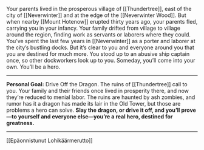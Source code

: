 Your parents lived in the prosperous village of [[Thundertree]], east of
the city of [[Neverwinter]] and at the edge of the [[Neverwinter Wood]]. But
when nearby [[Mount Hotenow]] erupted thirty years ago, your parents
fled, carrying you in your infancy. Your family drifted from village to
village around the region, finding work as servants or laborers where
they could.
You’ve spent the last few years in [[Neverwinter]] as a porter and
laborer at the city’s bustling docks. But it’s clear to you and everyone
around you that you are destined for much more. You stood up to
an abusive ship captain once, so other dockworkers look up to you.
Someday, you’ll come into your own. You’ll be a hero. 

---

**Personal Goal:** Drive Off the Dragon. The ruins of [[Thundertree]]
call to you. Your family and their friends once lived in prosperity there,
and now they’re reduced to menial labor. The ruins are haunted by ash
zombies, and rumor has it a dragon has made its lair in the Old Tower,
but those are problems a hero can solve. **Slay the dragon, or drive it
off, and you’ll prove—to yourself and everyone else—you’re a real hero,
destined for greatness.**


---

[[Epäonnistunut Lohikäärmerutto]]